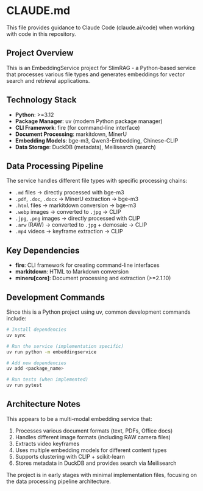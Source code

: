 # CLAUDE.md

This file provides guidance to Claude Code (claude.ai/code) when working with code in this repository.

## Project Overview

This is an EmbeddingService project for SlimRAG - a Python-based service that processes various file types and generates embeddings for vector search and retrieval applications.

## Technology Stack

- **Python**: >=3.12
- **Package Manager**: uv (modern Python package manager)
- **CLI Framework**: fire (for command-line interface)
- **Document Processing**: markitdown, MinerU
- **Embedding Models**: bge-m3, Qwen3-Embedding, Chinese-CLIP
- **Data Storage**: DuckDB (metadata), Meilisearch (search)

## Data Processing Pipeline

The service handles different file types with specific processing chains:

- `.md` files → directly processed with bge-m3
- `.pdf`, `.doc`, `.docx` → MinerU extraction → bge-m3
- `.html` files → markitdown conversion → bge-m3
- `.webp` images → converted to `.jpg` → CLIP
- `.jpg`, `.png` images → directly processed with CLIP
- `.arw` (RAW) → converted to `.jpg` + demosaic → CLIP
- `.mp4` videos → keyframe extraction → CLIP

## Key Dependencies

- **fire**: CLI framework for creating command-line interfaces
- **markitdown**: HTML to Markdown conversion
- **mineru[core]**: Document processing and extraction (>=2.1.10)

## Development Commands

Since this is a Python project using uv, common development commands include:

```bash
# Install dependencies
uv sync

# Run the service (implementation specific)
uv run python -m embeddingservice

# Add new dependencies
uv add <package_name>

# Run tests (when implemented)
uv run pytest
```

## Architecture Notes

This appears to be a multi-modal embedding service that:

1. Processes various document formats (text, PDFs, Office docs)
2. Handles different image formats (including RAW camera files)
3. Extracts video keyframes
4. Uses multiple embedding models for different content types
5. Supports clustering with CLIP + scikit-learn
6. Stores metadata in DuckDB and provides search via Meilisearch

The project is in early stages with minimal implementation files, focusing on the data processing pipeline architecture.
